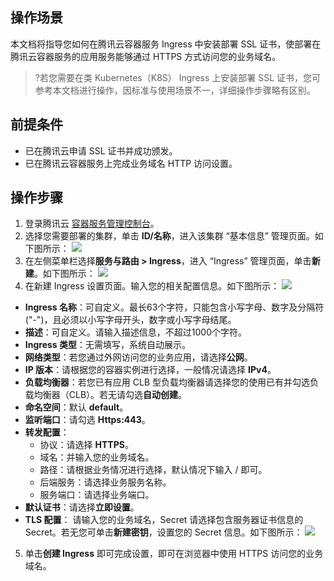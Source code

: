 ## 操作场景
本文档将指导您如何在腾讯云容器服务 Ingress 中安装部署 SSL 证书，使部署在腾讯云容器服务的应用服务能够通过 HTTPS 方式访问您的业务域名。

>?若您需要在类 Kubernetes（K8S） Ingress 上安装部署 SSL 证书，您可参考本文档进行操作，因标准与使用场景不一，详细操作步骤略有区别。
>


## 前提条件
- 已在腾讯云申请 SSL 证书并成功颁发。
- 已在腾讯云容器服务上完成业务域名 HTTP 访问设置。


## 操作步骤
1. 登录腾讯云 [容器服务管理控制台](https://console.cloud.tencent.com/tke2/overview)。
2. 选择您需要部署的集群，单击 **ID/名称**，进入该集群 “基本信息” 管理页面。如下图所示：
![](https://qcloudimg.tencent-cloud.cn/raw/4b8ad41602b2d49c419a25cdb4f53331.png)
3. 在左侧菜单栏选择**服务与路由 > Ingress**，进入 “Ingress” 管理页面，单击**新建**。如下图所示：
![](https://qcloudimg.tencent-cloud.cn/raw/58cbbc422e2a58c5e415f0a40f708d72.png)
4. 在新建 Ingress 设置页面。输入您的相关配置信息。如下图所示：
![](https://qcloudimg.tencent-cloud.cn/raw/4d96ceca108c892fc1ecdc088bf8d96e.png)
 - **Ingress 名称**：可自定义。最长63个字符，只能包含小写字母、数字及分隔符("-")，且必须以小写字母开头，数字或小写字母结尾。
 - **描述**：可自定义。请输入描述信息，不超过1000个字符。
 - **Ingress 类型**：无需填写，系统自动展示。
 - **网络类型**：若您通过外网访问您的业务应用，请选择**公网**。
 - **IP 版本**：请根据您的容器实例进行选择，一般情况请选择 **IPv4**。
 - **负载均衡器**：若您已有应用 CLB 型负载均衡器请选择您的使用已有并勾选负载均衡器（CLB）。若无请勾选**自动创建**。
 - **命名空间**：默认 **default**。
 - **监听端口**：请勾选 **Https:443**。
 - **转发配置**：
    - 协议：请选择 **HTTPS**。
    - 域名：并输入您的业务域名。
    - 路径：请根据业务情况进行选择，默认情况下输入 / 即可。
    - 后端服务：请选择业务服务名称。
    - 服务端口：请选择业务端口。
 - **默认证书**：请选择**立即设置**。
 - **TLS 配置**：
请输入您的业务域名，Secret 请选择包含服务器证书信息的 Secret。若无您可单击**新建密钥**，设置您的 Secret 信息。如下图所示：
![](https://qcloudimg.tencent-cloud.cn/raw/531ae446b19a01021f93df51ff573f7c.png)
5. 单击**创建 Ingress** 即可完成设置，即可在浏览器中使用 HTTPS 访问您的业务域名。








